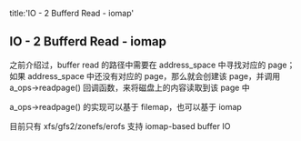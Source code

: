title:'IO - 2 Bufferd Read - iomap'
## IO - 2 Bufferd Read - iomap


之前介绍过，buffer read 的路径中需要在 address_space 中寻找对应的 page；如果 address_space 中还没有对应的 page，那么就会创建该 page，并调用 a_ops->readpage() 回调函数，来将磁盘上的内容读取到该 page 中

a_ops->readpage() 的实现可以基于 filemap，也可以基于 iomap


目前只有 xfs/gfs2/zonefs/erofs 支持 iomap-based buffer IO